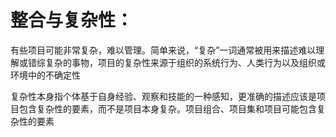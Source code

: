 # 整合与复杂性：
有些项目可能非常复杂，难以管理。简单来说，“复杂”一词通常被用来描述难以理解或错综复杂的事物，项目的复杂性来源于组织的系统行为、人类行为以及组织或环境中的不确定性

复杂性本身指个体基于自身经验、观察和技能的一种感知，更准确的描述应该是项目包含复杂性的要素，而不是项目本身复杂。项目组合、项目集和项目可能包含复杂性的要素
